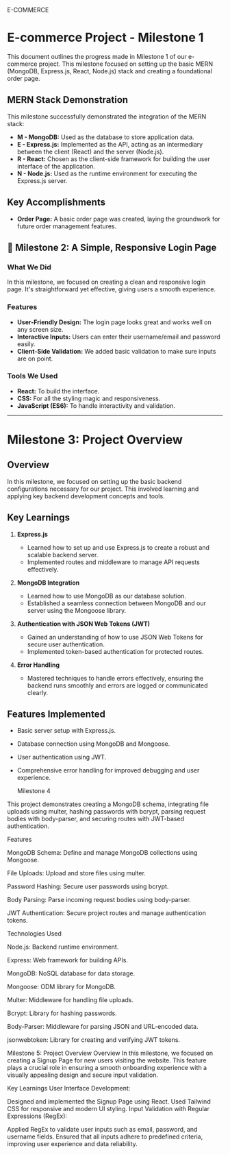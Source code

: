 E-COMMERCE 

# E-commerce Project - Milestone 1

This document outlines the progress made in Milestone 1 of our e-commerce project. This milestone focused on setting up the basic MERN (MongoDB, Express.js, React, Node.js) stack and creating a foundational order page.

## MERN Stack Demonstration

This milestone successfully demonstrated the integration of the MERN stack:

*   **M - MongoDB:** Used as the database to store application data.
*   **E - Express.js:** Implemented as the API, acting as an intermediary between the client (React) and the server (Node.js).
*   **R - React:** Chosen as the client-side framework for building the user interface of the application.
*   **N - Node.js:** Used as the runtime environment for executing the Express.js server.

## Key Accomplishments

*   **Order Page:** A basic order page was created, laying the groundwork for future order management features.

## 🔑 Milestone 2: A Simple, Responsive Login Page

### What We Did
In this milestone, we focused on creating a clean and responsive login page. It's straightforward yet effective, giving users a smooth experience.

### Features
- **User-Friendly Design:** The login page looks great and works well on any screen size.
- **Interactive Inputs:** Users can enter their username/email and password easily.
- **Client-Side Validation:** We added basic validation to make sure inputs are on point.

### Tools We Used
- **React:** To build the interface.
- **CSS:** For all the styling magic and responsiveness.
- **JavaScript (ES6):** To handle interactivity and validation.

---
# Milestone 3: Project Overview

## Overview
In this milestone, we focused on setting up the basic backend configurations necessary for our project. This involved learning and applying key backend development concepts and tools.

## Key Learnings

1. **Express.js**
   - Learned how to set up and use Express.js to create a robust and scalable backend server.
   - Implemented routes and middleware to manage API requests effectively.

2. **MongoDB Integration**
   - Learned how to use MongoDB as our database solution.
   - Established a seamless connection between MongoDB and our server using the Mongoose library.

3. **Authentication with JSON Web Tokens (JWT)**
   - Gained an understanding of how to use JSON Web Tokens for secure user authentication.
   - Implemented token-based authentication for protected routes.

4. **Error Handling**
   - Mastered techniques to handle errors effectively, ensuring the backend runs smoothly and errors are logged or communicated clearly.

## Features Implemented
- Basic server setup with Express.js.
- Database connection using MongoDB and Mongoose.
- User authentication using JWT.
- Comprehensive error handling for improved debugging and user experience.

  Milestone 4

This project demonstrates creating a MongoDB schema, integrating file uploads using multer, hashing passwords with bcrypt, parsing request bodies with body-parser, and securing routes with JWT-based authentication.

Features

MongoDB Schema: Define and manage MongoDB collections using Mongoose.

File Uploads: Upload and store files using multer.

Password Hashing: Secure user passwords using bcrypt.

Body Parsing: Parse incoming request bodies using body-parser.

JWT Authentication: Secure project routes and manage authentication tokens.

Technologies Used

Node.js: Backend runtime environment.

Express: Web framework for building APIs.

MongoDB: NoSQL database for data storage.

Mongoose: ODM library for MongoDB.

Multer: Middleware for handling file uploads.

Bcrypt: Library for hashing passwords.

Body-Parser: Middleware for parsing JSON and URL-encoded data.

jsonwebtoken: Library for creating and verifying JWT tokens.



Milestone 5: Project Overview
Overview
In this milestone, we focused on creating a Signup Page for new users visiting the website. This feature plays a crucial role in ensuring a smooth onboarding experience with a visually appealing design and secure input validation.

Key Learnings
User Interface Development:

Designed and implemented the Signup Page using React.
Used Tailwind CSS for responsive and modern UI styling.
Input Validation with Regular Expressions (RegEx):

Applied RegEx to validate user inputs such as email, password, and username fields.
Ensured that all inputs adhere to predefined criteria, improving user experience and data reliability.
